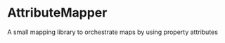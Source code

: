 AttributeMapper
===============

A small mapping library to orchestrate maps by using property attributes
